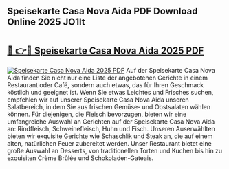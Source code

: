 ## Speisekarte Casa Nova Aida PDF Download Online 2025 JO1lt

# <h2><a href="http://gc68cf.nevu.top/?p=Speisekarte+Casa+Nova+Aida">🔗 👉🔴 Speisekarte Casa Nova Aida 2025 PDF</a></h2>

[![Speisekarte Casa Nova Aida 2025 PDF](https://i.imgur.com/dBaPXMq.png)](http://gc68cf.nevu.top/?p=Speisekarte+Casa+Nova+Aida)
Auf der Speisekarte Casa Nova Aida finden Sie nicht nur eine Liste der angebotenen Gerichte in einem Restaurant oder Café, sondern auch etwas, das für Ihren Geschmack köstlich und geeignet ist. Wenn Sie etwas Leichtes und Frisches suchen, empfehlen wir auf unserer Speisekarte Casa Nova Aida unseren Salatbereich, in dem Sie aus frischen Gemüse- und Obstsalaten wählen können. Für diejenigen, die Fleisch bevorzugen, bieten wir eine umfangreiche Auswahl an Gerichten auf der Speisekarte Casa Nova Aida an: Rindfleisch, Schweinefleisch, Huhn und Fisch. Unseren Auserwählten bieten wir exquisite Gerichte wie Schaschlik und Steak an, die auf einem alten, natürlichen Feuer zubereitet werden. Unser Restaurant bietet eine große Auswahl an Desserts, von traditionellen Torten und Kuchen bis hin zu exquisiten Crème Brûlée und Schokoladen-Gateais.
